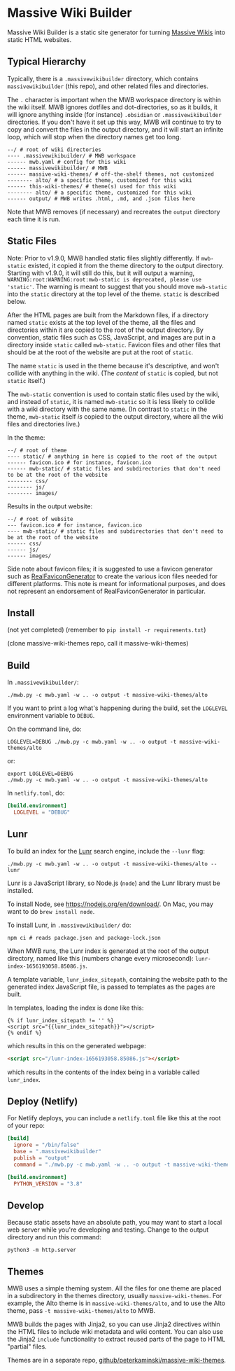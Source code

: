 # Massive Wiki Builder

Massive Wiki Builder is a static site generator for turning [Massive Wikis](https://massive.wiki/) into static HTML websites.

## Typical Hierarchy

Typically, there is a `.massivewikibuilder` directory, which contains `massivewikibuilder` (this repo), and other related files and directories.

The `.` character is important when the MWB workspace directory is within the wiki itself.  MWB ignores dotfiles and dot-directories, so as it builds, it will ignore anything inside (for instance) `.obsidian` or `.massivewikibuilder` directories.  If you don't have it set up this way, MWB will continue to try to copy and convert the files in the output directory, and it will start an infinite loop, which will stop when the directory names get too long.

```
--/ # root of wiki directories
---- .massivewikibuilder/ # MWB workspace
------ mwb.yaml # config for this wiki
------ massivewikibuilder/ # MWB
------ massive-wiki-themes/ # off-the-shelf themes, not customized
-------- alto/ # a specific theme, customized for this wiki
------ this-wiki-themes/ # theme(s) used for this wiki
-------- alto/ # a specific theme, customized for this wiki
------ output/ # MWB writes .html, .md, and .json files here
```

Note that MWB removes (if necessary) and recreates the `output` directory each time it is run.

## Static Files

Note: Prior to v1.9.0, MWB handled static files slightly differently. If `mwb-static` existed, it copied it from the theme directory to the output directory. Starting with v1.9.0, it will still do this, but it will output a warning, `WARNING:root:WARNING:root:mwb-static is deprecated, please use 'static'`. The warning is meant to suggest that you should move `mwb-static` into the `static` directory at the top level of the theme.  `static` is described below.

After the HTML pages are built from the Markdown files, if a directory named `static` exists at the top level of the theme, all the files and directories within it are copied to the root of the output directory.  By convention, static files such as CSS, JavaScript, and images are put in a directory inside `static` called `mwb-static`. Favicon files and other files that should be at the root of the website are put at the root of `static`.

The name `static` is used in the theme because it's descriptive, and won't collide with anything in the wiki. (The _content_ of `static` is copied, but not `static` itself.)

The `mwb-static` convention is used to contain static files used by the wiki, and instead of `static`, it is named `mwb-static` so it is less likely to collide with a wiki directory with the same name. (In contrast to `static` in the theme, `mwb-static` itself _is_ copied to the output directory, where all the wiki files and directories live.)

In the theme:

```
--/ # root of theme
---- static/ # anything in here is copied to the root of the output
------ favicon.ico # for instance, favicon.ico
------ mwb-static/ # static files and subdirectories that don't need to be at the root of the website
-------- css/
-------- js/
-------- images/
```

Results in the output website:

```
--/ # root of website
--- favicon.ico # for instance, favicon.ico
---- mwb-static/ # static files and subdirectories that don't need to be at the root of the website
------ css/
------ js/
------ images/
```

Side note about favicon files; it is suggested to use a favicon generator such as [RealFaviconGenerator](https://realfavicongenerator.net/) to create the various icon files needed for different platforms. This note is meant for informational purposes, and does not represent an endorsement of RealFaviconGenerator in particular.

## Install

(not yet completed)
(remember to `pip install -r requirements.txt`)

(clone massive-wiki-themes repo, call it massive-wiki-themes)

## Build

In `.massivewikibuilder/`:

```shell
./mwb.py -c mwb.yaml -w .. -o output -t massive-wiki-themes/alto
```

If you want to print a log what's happening during the build, set the `LOGLEVEL` environment variable to `DEBUG`.

On the command line, do:

```shell
LOGLEVEL=DEBUG ./mwb.py -c mwb.yaml -w .. -o output -t massive-wiki-themes/alto
```

or:

```shell
export LOGLEVEL=DEBUG
./mwb.py -c mwb.yaml -w .. -o output -t massive-wiki-themes/alto
```

In `netlify.toml`, do:

```toml
[build.environment]
  LOGLEVEL = "DEBUG"
```
## Lunr

To build an index for the [Lunr](https://lunrjs.com/) search engine, include the `--lunr` flag:

```shell
./mwb.py -c mwb.yaml -w .. -o output -t massive-wiki-themes/alto --lunr
```

Lunr is a JavaScript library, so Node.js (`node`) and the Lunr library must be installed.

To install Node, see <https://nodejs.org/en/download/>. On Mac, you may want to do `brew install node`.

To install Lunr, in `.massivewikibuilder/` do:

```shell
npm ci # reads package.json and package-lock.json
```

When MWB runs, the Lunr index is generated at the root of the output directory, named like this (numbers change every microsecond): `lunr-index-1656193058.85086.js`.

A template variable, `lunr_index_sitepath`, containing the website path to the generated index JavaScript file, is passed to templates as the pages are built.

In templates, loading the index is done like this:

```
{% if lunr_index_sitepath != '' %}
<script src="{{lunr_index_sitepath}}"></script>
{% endif %}
```

which results in this on the generated webpage:

```html
<script src="/lunr-index-1656193058.85086.js"></script>
```

which results in the contents of the index being in a variable called `lunr_index`.


## Deploy (Netlify)

For Netlify deploys, you can include a `netlify.toml` file like this at the root of your repo:

```toml
[build]
  ignore = "/bin/false"
  base = ".massivewikibuilder"
  publish = "output"
  command = "./mwb.py -c mwb.yaml -w .. -o output -t massive-wiki-themes/alto"

[build.environment]
  PYTHON_VERSION = "3.8"
```



## Develop

Because static assets have an absolute path, you may want to start a local web server while you're developing and testing.  Change to the output directory and run this command:

```
python3 -m http.server
```

## Themes

MWB uses a simple theming system.  All the files for one theme are placed in a subdirectory in the themes directory, usually `massive-wiki-themes`.  For example, the Alto theme is in `massive-wiki-themes/alto`, and to use the Alto theme, pass `-t massive-wiki-themes/alto` to MWB.

MWB builds the pages with Jinja2, so you can use Jinja2 directives within the HTML files to include wiki metadata and wiki content.  You can also use the Jinja2 `include` functionality to extract reused parts of the page to HTML "partial" files.

Themes are in a separate repo, [github/peterkaminski/massive-wiki-themes](https://github.com/peterkaminski/massive-wiki-themes).


